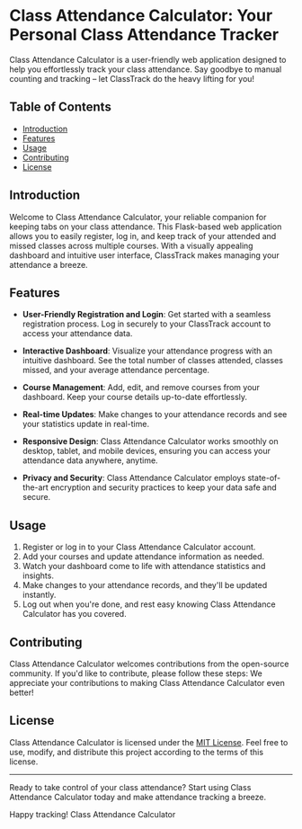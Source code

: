 # Class Attendance Calculator: Your Personal Class Attendance Tracker

Class Attendance Calculator is a user-friendly web application designed to help you effortlessly track your class attendance. Say goodbye to manual counting and tracking – let ClassTrack do the heavy lifting for you!

## Table of Contents

- [Introduction](#introduction)
- [Features](#features)
- [Usage](#usage)
- [Contributing](#contributing)
- [License](#license)

## Introduction

Welcome to Class Attendance Calculator, your reliable companion for keeping tabs on your class attendance. This Flask-based web application allows you to easily register, log in, and keep track of your attended and missed classes across multiple courses. With a visually appealing dashboard and intuitive user interface, ClassTrack makes managing your attendance a breeze.

## Features

- **User-Friendly Registration and Login**: Get started with a seamless registration process. Log in securely to your ClassTrack account to access your attendance data.

- **Interactive Dashboard**: Visualize your attendance progress with an intuitive dashboard. See the total number of classes attended, classes missed, and your average attendance percentage.

- **Course Management**: Add, edit, and remove courses from your dashboard. Keep your course details up-to-date effortlessly.

- **Real-time Updates**: Make changes to your attendance records and see your statistics update in real-time.

- **Responsive Design**: Class Attendance Calculator works smoothly on desktop, tablet, and mobile devices, ensuring you can access your attendance data anywhere, anytime.

- **Privacy and Security**: Class Attendance Calculator employs state-of-the-art encryption and security practices to keep your data safe and secure.


## Usage

1. Register or log in to your Class Attendance Calculator account.
2. Add your courses and update attendance information as needed.
3. Watch your dashboard come to life with attendance statistics and insights.
4. Make changes to your attendance records, and they'll be updated instantly.
5. Log out when you're done, and rest easy knowing Class Attendance Calculator has you covered.


## Contributing

Class Attendance Calculator welcomes contributions from the open-source community. If you'd like to contribute, please follow these steps:
We appreciate your contributions to making Class Attendance Calculator even better!

## License

Class Attendance Calculator is licensed under the [MIT License](LICENSE). Feel free to use, modify, and distribute this project according to the terms of this license.

---

Ready to take control of your class attendance? Start using Class Attendance Calculator today and make attendance tracking a breeze.

Happy tracking!
Class Attendance Calculator
